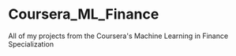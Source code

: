 # Coursera_ML_Finance
All of my projects from the Coursera's Machine Learning in Finance Specialization
